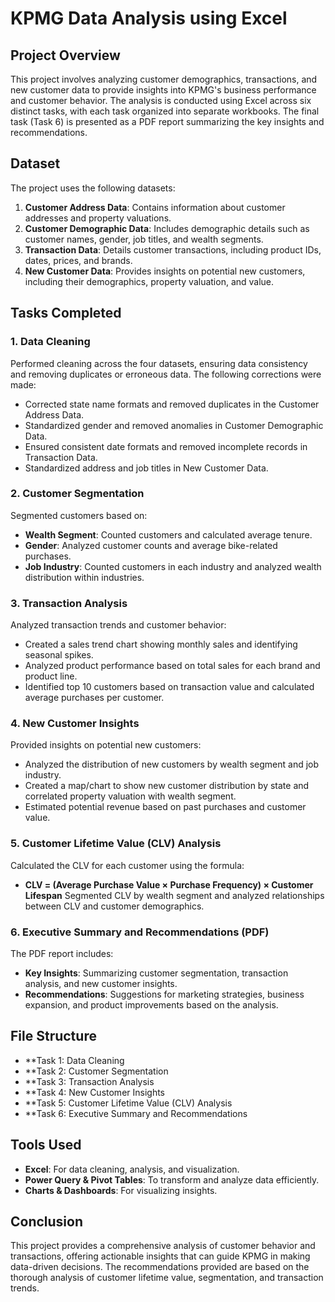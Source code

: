# KPMG Data Analysis using Excel

## Project Overview
This project involves analyzing customer demographics, transactions, and new customer data to provide insights into KPMG's business performance and customer behavior. The analysis is conducted using Excel across six distinct tasks, with each task organized into separate workbooks. The final task (Task 6) is presented as a PDF report summarizing the key insights and recommendations.

## Dataset
The project uses the following datasets:
1. **Customer Address Data**: Contains information about customer addresses and property valuations.
2. **Customer Demographic Data**: Includes demographic details such as customer names, gender, job titles, and wealth segments.
3. **Transaction Data**: Details customer transactions, including product IDs, dates, prices, and brands.
4. **New Customer Data**: Provides insights on potential new customers, including their demographics, property valuation, and value.

## Tasks Completed
### 1. Data Cleaning
Performed cleaning across the four datasets, ensuring data consistency and removing duplicates or erroneous data. The following corrections were made:
- Corrected state name formats and removed duplicates in the Customer Address Data.
- Standardized gender and removed anomalies in Customer Demographic Data.
- Ensured consistent date formats and removed incomplete records in Transaction Data.
- Standardized address and job titles in New Customer Data.

### 2. Customer Segmentation
Segmented customers based on:
- **Wealth Segment**: Counted customers and calculated average tenure.
- **Gender**: Analyzed customer counts and average bike-related purchases.
- **Job Industry**: Counted customers in each industry and analyzed wealth distribution within industries.

### 3. Transaction Analysis
Analyzed transaction trends and customer behavior:
- Created a sales trend chart showing monthly sales and identifying seasonal spikes.
- Analyzed product performance based on total sales for each brand and product line.
- Identified top 10 customers based on transaction value and calculated average purchases per customer.

### 4. New Customer Insights
Provided insights on potential new customers:
- Analyzed the distribution of new customers by wealth segment and job industry.
- Created a map/chart to show new customer distribution by state and correlated property valuation with wealth segment.
- Estimated potential revenue based on past purchases and customer value.

### 5. Customer Lifetime Value (CLV) Analysis
Calculated the CLV for each customer using the formula:
- **CLV = (Average Purchase Value × Purchase Frequency) × Customer Lifespan**
Segmented CLV by wealth segment and analyzed relationships between CLV and customer demographics.

### 6. Executive Summary and Recommendations (PDF)
The PDF report includes:
- **Key Insights**: Summarizing customer segmentation, transaction analysis, and new customer insights.
- **Recommendations**: Suggestions for marketing strategies, business expansion, and product improvements based on the analysis.

## File Structure
- **Task 1: Data Cleaning
- **Task 2: Customer Segmentation
- **Task 3: Transaction Analysis
- **Task 4: New Customer Insights
- **Task 5: Customer Lifetime Value (CLV) Analysis
- **Task 6: Executive Summary and Recommendations


## Tools Used
- **Excel**: For data cleaning, analysis, and visualization.
- **Power Query & Pivot Tables**: To transform and analyze data efficiently.
- **Charts & Dashboards**: For visualizing insights.

## Conclusion
This project provides a comprehensive analysis of customer behavior and transactions, offering actionable insights that can guide KPMG in making data-driven decisions. The recommendations provided are based on the thorough analysis of customer lifetime value, segmentation, and transaction trends.

